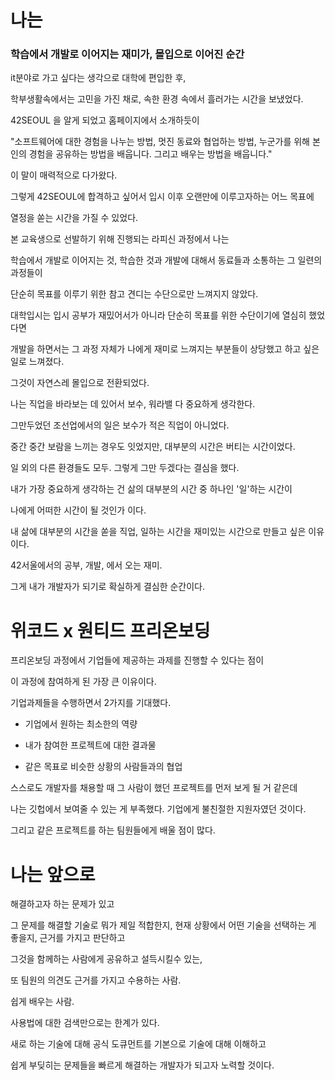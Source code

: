 #  나는

### 학습에서 개발로 이어지는 재미가, 몰입으로 이어진 순간

it분야로 가고 싶다는 생각으로 대학에 편입한 후,

학부생활속에서는 고민을 가진 채로, 속한 환경 속에서 흘러가는 시간을 보냈었다.



42SEOUL 을 알게 되었고 홈페이지에서 소개하듯이

"소프트웨어에 대한 경험을 나누는 방법, 멋진 동료와 협업하는 방법, 누군가를 위해 본인의 경험을 공유하는 방법을 배웁니다. 그리고 배우는 방법을 배웁니다."

이 말이 매력적으로 다가왔다.



그렇게 42SEOUL에 합격하고 싶어서 입시 이후 오랜만에 이루고자하는 어느 목표에

열정을 쏟는 시간을 가질 수 있었다.

본 교육생으로 선발하기 위해 진행되는 라피신 과정에서 나는

학습에서 개발로 이어지는 것, 학습한 것과 개발에 대해서 동료들과 소통하는 그 일련의 과정들이

단순히 목표를 이루기 위한 참고 견디는 수단으로만 느껴지지 않았다.



대학입시는 입시 공부가 재밌어서가 아니라 단순히 목표를 위한 수단이기에 열심히 했었다면

개발을 하면서는 그 과정 자체가 나에게 재미로 느껴지는 부분들이 상당했고 하고 싶은 일로 느껴졌다.

그것이 자연스레 몰입으로 전환되었다.



나는 직업을 바라보는 데 있어서 보수, 워라밸 다 중요하게 생각한다.

그만두었던 조선업에서의 일은 보수가 적은 직업이 아니었다.

중간 중간 보람을 느끼는 경우도 잇었지만, 대부분의 시간은 버티는 시간이었다.

일 외의 다른 환경들도 모두. 그렇게 그만 두겠다는 결심을 했다.

  

내가 가장 중요하게 생각하는 건 삶의 대부분의 시간 중 하나인  '일'하는 시간이

나에게 어떠한 시간이 될 것인가 이다.

내 삶에 대부분의 시간을 쏟을 직업, 일하는 시간을 재미있는 시간으로 만들고 싶은 이유이다.



42서울에서의 공부, 개발, 에서 오는 재미.

그게 내가 개발자가 되기로 확실하게 결심한 순간이다.



# 위코드 x 원티드 프리온보딩

프리온보딩 과정에서 기업들에 제공하는 과제를 진행할 수 있다는 점이

이 과정에 참여하게 된 가장 큰 이유이다.

기업과제들을 수행하면서 2가지를 기대했다.

- 기업에서 원하는 최소한의 역량

- 내가 참여한 프로젝트에 대한 결과물
- 같은 목표로 비슷한 상황의 사람들과의 협업

스스로도 개발자를 채용할 때 그 사람이 했던 프로젝트를 먼저 보게 될 거 같은데

나는 깃헙에서 보여줄 수 있는 게 부족했다. 기업에게 불친절한 지원자였던 것이다.

그리고 같은 프로젝트를 하는 팀원들에게 배울 점이 많다.

# 나는 앞으로

해결하고자 하는 문제가 있고

그 문제를 해결할 기술로 뭐가 제일 적합한지, 현재 상황에서 어떤 기술을 선택하는 게 좋을지,
근거를 가지고 판단하고 

그것을 함께하는 사람에게 공유하고 설득시킬수 있는,

 또 팀원의 의견도 근거를 가지고 수용하는 사람.



쉽게 배우는 사람.

사용법에 대한 검색만으로는 한계가 있다.

새로 하는 기술에 대해 공식 도큐먼트를 기본으로 기술에 대해 이해하고

쉽게 부딪히는 문제들을 빠르게 해결하는 개발자가 되고자 노력할 것이다.





